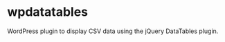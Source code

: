 wpdatatables
============

WordPress plugin to display CSV data using the jQuery DataTables plugin.
